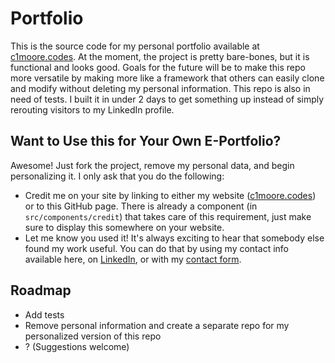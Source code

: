 # Portfolio

This is the source code for my personal portfolio available at [c1moore.codes](https://c1moore.codes).  At the moment, the project is pretty bare-bones, but it is functional and looks good.  Goals for the future will be to make this repo more versatile by making more like a framework that others can easily clone and modify without deleting my personal information.  This repo is also in need of tests.  I built it in under 2 days to get something up instead of simply rerouting visitors to my LinkedIn profile.

## Want to Use this for Your Own E-Portfolio?

Awesome!  Just fork the project, remove my personal data, and begin personalizing it.  I only ask that you do the following:

 - Credit me on your site by linking to either my website ([c1moore.codes](https://c1moore.codes)) or to this GitHub page.  There is already a component (in `src/components/credit`) that takes care of this requirement, just make sure to display this somewhere on your website.
 - Let me know you used it!  It's always exciting to hear that somebody else found my work useful.  You can do that by using my contact info available here, on [LinkedIn](https://linkedin.com/in/c1moore), or with my [contact form](https://c1moore.codes/contact).

## Roadmap

- Add tests
- Remove personal information and create a separate repo for my personalized version of this repo
- ? (Suggestions welcome)
